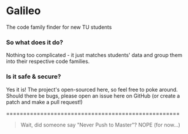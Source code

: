 # Galileo
The code family finder for new TU students

### So what does it do?
Nothing too complicated - it just matches students' data and group them into their respective code families.

### Is it safe & secure?
Yes it is! The project's open-sourced here, so feel free to poke around. Should there be bugs, please open an issue here on GitHub (or create a patch and make a pull request!)

===================================================

> Wait, did someone say "Never Push to Master"? NOPE (for now...)
